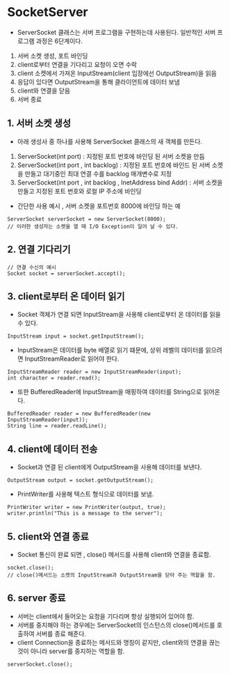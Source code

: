 # SocketServer

- ServerSocket 클래스는 서버 프로그램을 구현하는데 사용된다. 일반적인 서버 프로그램 과정은 6단계이다.

1. 서버 소켓 생성, 포트 바인딩
2. client로부터 연결을 기다리고 요청이 오면 수락
3. client 소켓에서 가져온 InputStream(client 입장에선 OutputStream)을 읽음
4. 응답이 있다면 OutputStream을 통해 클라이언트에 데이터 보냄
5. client와 연결을 닫음
6. 서버 종료

## 1. 서버 소켓 생성

- 아래 생성사 중 하나를 사용해 ServerSocket 클래스의 새 객체를 만든다.

1. ServerSocket(int port) : 지정된 포트 번호에 바인딩 된 서버 소켓을 만듬
2. ServerSocket(int port , int backlog) : 지정된 포트 번호에 바인드 된 서버 소켓을 만들고 대기중인 최대 연결 수를 backlog 매개변수로 지정
3. ServerSocket(int port , int backlog , InetAddress bind Addr) : 서버 소켓을 만들고 지정된 포트 번호와 로컬 IP 주소에 바인딩

- 간단한 사용 예시 , 서버 소켓을 포트번호 8000에 바인딩 하는 예

```
ServerSocket serverSocket = new ServerSocket(8000);
// 이러한 생성자는 소켓을 열 때 I/O Exception이 일어 날 수 있다.
```

## 2. 연결 기다리기

```
// 연결 수신의 예시
Socket socket = serverSocket.accept();
```

## 3. client로부터 온 데이터 읽기

- Socket 객체가 연결 되면 InputStream을 사용해 client로부터 온 데이터를 읽을 수 있다.

```
InputStream input = socket.getInputStream();
```

- InputStream은 데이터를 byte 배열로 읽기 떄문에, 상위 레벨의 데이터를 읽으려면 InputStreamReader로 읽어야 한다.

```
InputStreamReader reader = new InputStreamReader(input);
int character = reader.read();
```

- 또한 BufferedReader에 InputStream을 매핑하여 데이터를 String으로 읽어온다.

```
BufferedReader reader = new BufferedReader(new InputStreamReader(input));
String line = reader.readLine();
```

## 4. client에 데이터 전송

- Socket과 연결 된 client에게 OutputStream을 사용해 데이터를 보낸다.

```
OutputStream output = socket.getOutputStream();
```

- PrintWriter를 사용해 텍스트 형식으로 데이터를 보냄.

```
PrintWriter writer = new PrintWriter(output, true);
writer.println("This is a message to the server");
```

## 5. client와 연결 종료

- Socket 통신이 완료 되면 , close() 메서드를 사용해 client와 연결을 종료함.

```
socket.close();
// close()메서드는 소켓의 InputStream과 OutputStream을 닫아 주는 역할을 함.
```

## 6. server 종료

- 서버는 client에서 들어오는 요청을 기다리며 항상 실행되어 있어야 함.
- 서버를 중지해야 하는 경우에는 ServerSocket의 인스턴스의 close()메서드를 호출하여 서버를 종료 해준다.
- client Connection을 종료하는 메서드와 명칭이 같지만, client와의 연결을 끊는 것이 아니라 server를 중지하는 역할을 함.

```
serverSocket.close();
```
